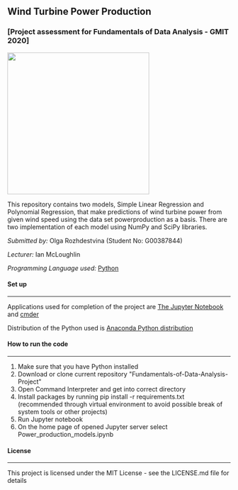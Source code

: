## Wind Turbine Power Production
### [Project assessment for Fundamentals of Data Analysis - GMIT 2020]
 
<img height="320" src="https://www.pinclipart.com/picdir/big/363-3632399_turbine-clipart-solar-energy-transparent-background-wind-turbine.png">

<br>

This repository contains two models, Simple Linear Regression and Polynomial Regression, that make predictions of wind turbine power from given wind speed using the data set powerproduction as a basis. There are two implementation of each model using NumPy and SciPy libraries.

*Submitted by:* Olga Rozhdestvina (Student No: G00387844) 

*Lecturer:* Ian McLoughlin

*Programming Language used:* [Python](https://www.python.org/)



#### Set up
----

Applications used for completion of the project are [The Jupyter Notebook](https://jupyter.org/) and [cmder](http://cmder.net/)

Distribution of the Python used is [Anaconda Python distribution](https://www.anaconda.com/)



####  How to run the code
----

1. Make sure that you have Python installed
2. Download or clone current repository "Fundamentals-of-Data-Analysis-Project"
3. Open Command Interpreter and get into correct directory
4. Install packages by running pip install -r requirements.txt (recommended through virtual environment to avoid possible break of system tools or other projects)
5. Run Jupyter notebook
6. On the home page of opened Jupyter server select Power_production_models.ipynb



#### License
----

This project is licensed under the MIT License - see the LICENSE.md file for details